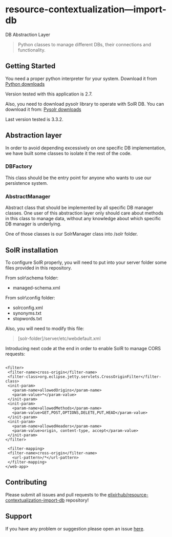 # resource-contextualization—import-db

DB Abstraction Layer

> Python classes to manage different DBs, their connections and functionality. 

## Getting Started

You need a proper python interpreter for your system. Download it from [Python downloads](https://www.python.org/downloads/)

Version tested with this application is 2.7.

Also, you need to download pysolr library to operate with SolR DB.
You can download it from:
[Pysolr downloads](https://pypi.python.org/pypi/pysolr)

Last version tested is 3.3.2.


## Abstraction layer

In order to avoid depending excessively on one specific DB implementation, we have built some classes to isolate it the rest of the code.

### DBFactory

This class should be the entry point for anyone who wants to use our persistence system.

### AbstractManager

Abstract class that should be implemented by all specific DB manager classes. 
One user of this abstraction layer only should care about methods in this class to manage data, without any knowledge about which specific DB manager is underlying.

One of those classes is our SolrManager class into /solr folder.

## SolR installation


To configure SolR properly, you will need to put into your server folder some files provided in this repository.

From solr\schema folder:

* managed-schema.xml

From solr\config folder:

* solrconfig.xml 
* synonyms.txt 
* stopwords.txt 

Also, you will need to modify this file:

> [solr-folder]/server/etc/webdefault.xml

Introducing next code at the end in order to enable SolR to manage CORS requests:

 ```
 
<filter>
  <filter-name>cross-origin</filter-name>
  <filter-class>org.eclipse.jetty.servlets.CrossOriginFilter</filter-class>
  <init-param>
    <param-name>allowedOrigins</param-name>
    <param-value>*</param-value>
  </init-param>
  <init-param>
    <param-name>allowedMethods</param-name>
    <param-value>GET,POST,OPTIONS,DELETE,PUT,HEAD</param-value>
  </init-param>
  <init-param>
    <param-name>allowedHeaders</param-name>
    <param-value>origin, content-type, accept</param-value>
  </init-param>
</filter>

  <filter-mapping>
  <filter-name>cross-origin</filter-name>
    <url-pattern>/*</url-pattern>
  </filter-mapping>
</web-app>

```

## Contributing

Please submit all issues and pull requests to the [elixirhub/resource-contextualization-import-db](https://github.com/elixirhub/resource-contextualization-import-db/) repository!


## Support
If you have any problem or suggestion please open an issue [here](https://github.com/elixirhub/resource-contextualization-import-db/issues).
